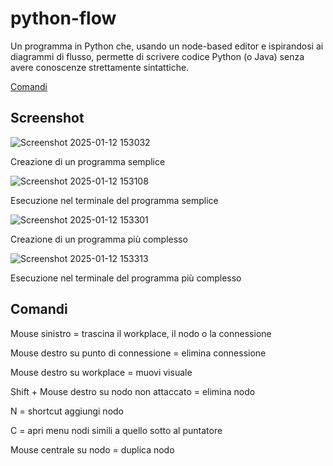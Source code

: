# python-flow
Un programma in Python che, usando un node-based editor e ispirandosi ai diagrammi di flusso, permette di scrivere codice Python (o Java) senza avere conoscenze strettamente sintattiche.

[Comandi](#comandi)

## Screenshot

![Screenshot 2025-01-12 153032](https://github.com/user-attachments/assets/2b1343c1-76ea-4e24-b2b3-b99347b06d00)

Creazione di un programma semplice

![Screenshot 2025-01-12 153108](https://github.com/user-attachments/assets/83aa50bf-f498-4fcd-ab4b-9636a8f3dd76)

Esecuzione nel terminale del programma semplice

![Screenshot 2025-01-12 153301](https://github.com/user-attachments/assets/cee7a66a-18be-406f-9c43-8395307dcb25)

Creazione di un programma più complesso

![Screenshot 2025-01-12 153313](https://github.com/user-attachments/assets/aa8b88f9-1e35-47a5-9003-c0aa14cdb488)

Esecuzione nel terminale del programma più complesso


## Comandi

Mouse sinistro = trascina il workplace, il nodo o la connessione

Mouse destro su punto di connessione = elimina connessione

Mouse destro su workplace = muovi visuale

Shift + Mouse destro su nodo non attaccato = elimina nodo

N = shortcut aggiungi nodo

C = apri menu nodi simili a quello sotto al puntatore

Mouse centrale su nodo = duplica nodo
